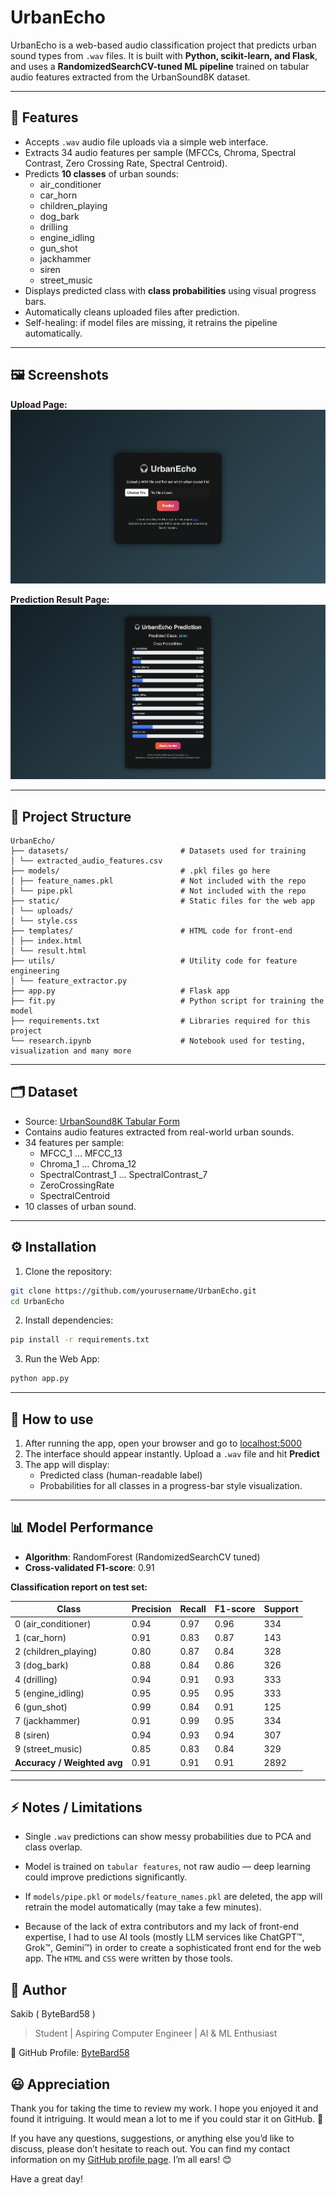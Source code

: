 # UrbanEcho

UrbanEcho is a web-based audio classification project that predicts urban sound types from `.wav` files. It is built with **Python, scikit-learn, and Flask**, and uses a **RandomizedSearchCV-tuned ML pipeline** trained on tabular audio features extracted from the UrbanSound8K dataset.

---

## 🚀 Features

- Accepts `.wav` audio file uploads via a simple web interface.
- Extracts 34 audio features per sample (MFCCs, Chroma, Spectral Contrast, Zero Crossing Rate, Spectral Centroid).
- Predicts **10 classes** of urban sounds:
  - air_conditioner
  - car_horn
  - children_playing
  - dog_bark
  - drilling
  - engine_idling
  - gun_shot
  - jackhammer
  - siren
  - street_music
- Displays predicted class with **class probabilities** using visual progress bars.
- Automatically cleans uploaded files after prediction.
- Self-healing: if model files are missing, it retrains the pipeline automatically.

---

## 🖼 Screenshots

**Upload Page:**  
![Upload Page](screenshots/landing.png)  

**Prediction Result Page:**  
![Result Page](screenshots/predict.png)  

---

## 📁 Project Structure

```
UrbanEcho/
├── datasets/                         # Datasets used for training
│ └── extracted_audio_features.csv
├── models/                           # .pkl files go here
│ ├── feature_names.pkl               # Not included with the repo
│ └── pipe.pkl                        # Not included with the repo
├── static/                           # Static files for the web app
│ └── uploads/   
│ └── style.css
├── templates/                        # HTML code for front-end
│ ├── index.html
│ └── result.html
├── utils/                            # Utility code for feature engineering
│ └── feature_extractor.py
├── app.py                            # Flask app
├── fit.py                            # Python script for training the model
├── requirements.txt                  # Libraries required for this project
└── research.ipynb                    # Notebook used for testing, visualization and many more
```


---

## 🗂 Dataset

- Source: [UrbanSound8K Tabular Form](https://www.kaggle.com/datasets/orvile/urban-sound-8k-tabular-form)  
- Contains audio features extracted from real-world urban sounds.
- 34 features per sample:
  - MFCC_1 … MFCC_13
  - Chroma_1 … Chroma_12
  - SpectralContrast_1 … SpectralContrast_7
  - ZeroCrossingRate
  - SpectralCentroid
- 10 classes of urban sound.

---

## ⚙ Installation

1. Clone the repository:
```bash
git clone https://github.com/yourusername/UrbanEcho.git
cd UrbanEcho
```

2. Install dependencies:
```bash
pip install -r requirements.txt
```
3. Run the Web App:
```bash
python app.py
```

---

## 🏃 How to use
1. After running the app, open your browser and go to [localhost:5000](http://127.0.0.1:5000/)
2. The interface should appear instantly. Upload a `.wav` file and hit **Predict**
3. The app will display: 
   - Predicted class (human-readable label)
   - Probabilities for all classes in a progress-bar style visualization.

---

## 📊 Model Performance

- **Algorithm**: RandomForest (RandomizedSearchCV tuned)  
- **Cross-validated F1-score**: 0.91  

**Classification report on test set:**

| Class | Precision | Recall | F1-score | Support |
|-------|-----------|--------|----------|--------|
| 0 (air_conditioner)     | 0.94 | 0.97 | 0.96 | 334 |
| 1 (car_horn)            | 0.91 | 0.83 | 0.87 | 143 |
| 2 (children_playing)    | 0.80 | 0.87 | 0.84 | 328 |
| 3 (dog_bark)            | 0.88 | 0.84 | 0.86 | 326 |
| 4 (drilling)            | 0.94 | 0.91 | 0.93 | 333 |
| 5 (engine_idling)       | 0.95 | 0.95 | 0.95 | 333 |
| 6 (gun_shot)            | 0.99 | 0.84 | 0.91 | 125 |
| 7 (jackhammer)          | 0.91 | 0.99 | 0.95 | 334 |
| 8 (siren)               | 0.94 | 0.93 | 0.94 | 307 |
| 9 (street_music)        | 0.85 | 0.83 | 0.84 | 329 |
| **Accuracy / Weighted avg** | 0.91 | 0.91 | 0.91 | 2892 |

---

## ⚡️ Notes / Limitations
- Single `.wav` predictions can show messy probabilities due to PCA and class overlap.
  
- Model is trained on `tabular features`, not raw audio — deep learning could improve predictions significantly.
- If `models/pipe.pkl` or `models/feature_names.pkl` are deleted, the app will retrain the model automatically (may take a few minutes).
- Because of the lack of extra contributors and my lack of front-end expertise, I had to use AI tools (mostly LLM services like ChatGPT™, Grok™, Gemini™) in order to create a sophisticated front end for the web app. The `HTML` and `CSS` were written by those tools.

## 📌 Author
Sakib ( ByteBard58 )

> Student | Aspiring Computer Engineer | AI & ML Enthusiast

📍 GitHub Profile: [ByteBard58](http://www.github.com/ByteBard58)

## 😃 Appreciation 
Thank you for taking the time to review my work. I hope you enjoyed it and found it intriguing. It would mean a lot to me if you could star it on GitHub. 🌟

If you have any questions, suggestions, or anything else you’d like to discuss, please don’t hesitate to reach out. You can find my contact information on my [GitHub profile page](http://www.github.com/ByteBard58). I’m all ears! 😊

Have a great day!